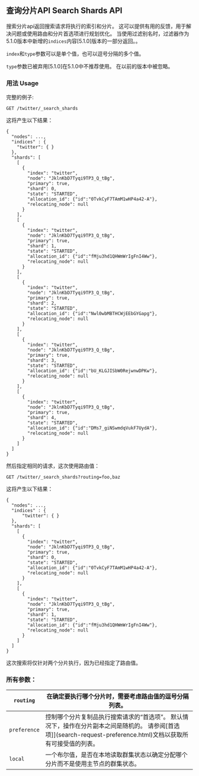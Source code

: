 ## 查询分片API Search Shards API

搜索分片api返回搜索请求将执行的索引和分片。 这可以提供有用的反馈，用于解决问题或使用路由和分片首选项进行规划优化。 当使用过滤别名时，过滤器作为5.1.0版本中新增的`indices`内容[5.1.0]版本的一部分返回。。


`index`和`type`参数可以是单个值，也可以逗号分隔的多个值。

`type`参数已被弃用[5.1.0]在5.1.0中不推荐使用。 在以前的版本中被忽略。

### 用法 Usage

完整的例子:
    
    
    GET /twitter/_search_shards

这将产生以下结果：    
    
    {
      "nodes": ...,
      "indices" : {
        "twitter": { }
      },
      "shards": [
        [
          {
            "index": "twitter",
            "node": "JklnKbD7Tyqi9TP3_Q_tBg",
            "primary": true,
            "shard": 0,
            "state": "STARTED",
            "allocation_id": {"id":"0TvkCyF7TAmM1wHP4a42-A"},
            "relocating_node": null
          }
        ],
        [
          {
            "index": "twitter",
            "node": "JklnKbD7Tyqi9TP3_Q_tBg",
            "primary": true,
            "shard": 1,
            "state": "STARTED",
            "allocation_id": {"id":"fMju3hd1QHWmWrIgFnI4Ww"},
            "relocating_node": null
          }
        ],
        [
          {
            "index": "twitter",
            "node": "JklnKbD7Tyqi9TP3_Q_tBg",
            "primary": true,
            "shard": 2,
            "state": "STARTED",
            "allocation_id": {"id":"Nwl0wbMBTHCWjEEbGYGapg"},
            "relocating_node": null
          }
        ],
        [
          {
            "index": "twitter",
            "node": "JklnKbD7Tyqi9TP3_Q_tBg",
            "primary": true,
            "shard": 3,
            "state": "STARTED",
            "allocation_id": {"id":"bU_KLGJISbW0RejwnwDPKw"},
            "relocating_node": null
          }
        ],
        [
          {
            "index": "twitter",
            "node": "JklnKbD7Tyqi9TP3_Q_tBg",
            "primary": true,
            "shard": 4,
            "state": "STARTED",
            "allocation_id": {"id":"DMs7_giNSwmdqVukF7UydA"},
            "relocating_node": null
          }
        ]
      ]
    }

然后指定相同的请求，这次使用路由值：    
    
    GET /twitter/_search_shards?routing=foo,baz

这将产生以下结果：    
    
    {
      "nodes": ...,
      "indices" : {
          "twitter": { }
      },
      "shards": [
        [
          {
            "index": "twitter",
            "node": "JklnKbD7Tyqi9TP3_Q_tBg",
            "primary": true,
            "shard": 0,
            "state": "STARTED",
            "allocation_id": {"id":"0TvkCyF7TAmM1wHP4a42-A"},
            "relocating_node": null
          }
        ],
        [
          {
            "index": "twitter",
            "node": "JklnKbD7Tyqi9TP3_Q_tBg",
            "primary": true,
            "shard": 1,
            "state": "STARTED",
            "allocation_id": {"id":"fMju3hd1QHWmWrIgFnI4Ww"},
            "relocating_node": null
          }
        ]
      ]
    }

这次搜索将仅针对两个分片执行，因为已经指定了路由值。
### 所有参数：

`routing`| 在确定要执行哪个分片时，需要考虑路由值的逗号分隔列表。    
---|---    
`preference`| 控制哪个分片复制品执行搜索请求的“首选项”。 默认情况下，操作在分片副本之间是随机的。 请参阅[首选项]](search-request-preference.html)文档以获取所有可接受值的列表。
`local`| 一个布尔值，是否在本地读取群集状态以确定分配哪个分片而不是使用主节点的群集状态。